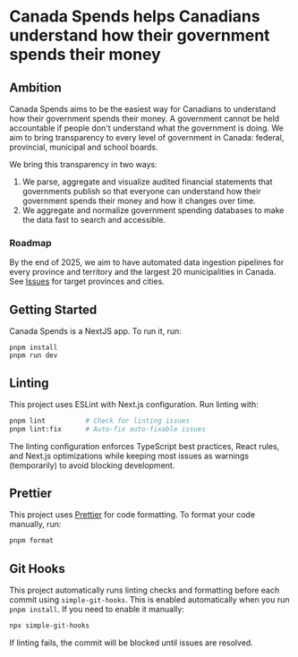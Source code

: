 # Canada Spends helps Canadians understand how their government spends their money

## Ambition

Canada Spends aims to be the easiest way for Canadians to understand how their government spends their money.
A government cannot be held accountable if people don't understand what the government is doing. We aim to
bring transparency to every level of government in Canada: federal, provincial, municipal and school boards.

We bring this transparency in two ways:

1. We parse, aggregate and visualize audited financial statements that governments publish so that everyone can
   understand how their government spends their money and how it changes over time.
2. We aggregate and normalize government spending databases to make the data fast to search and accessible.

### Roadmap

By the end of 2025, we aim to have automated data ingestion pipelines for every province and territory and the largest 20 municipalities in Canada. See [Issues](https://github.com/BuildCanada/CanadaSpends/issues?q=is%3Aissue%20state%3Aopen%20label%3A%22Public%20Accounts%22) for target provinces and cities.

## Getting Started

Canada Spends is a NextJS app. To run it, run:

```
pnpm install
pnpm run dev
```

## Linting

This project uses ESLint with Next.js configuration. Run linting with:

```bash
pnpm lint          # Check for linting issues
pnpm lint:fix      # Auto-fix auto-fixable issues
```

The linting configuration enforces TypeScript best practices, React rules, and Next.js optimizations while keeping most issues as warnings (temporarily) to avoid blocking development.

## Prettier

This project uses [Prettier](https://prettier.io/) for code formatting. To format your code manually, run:

```bash
pnpm format
```

## Git Hooks

This project automatically runs linting checks and formatting before each commit using `simple-git-hooks`. This is enabled automatically when you run `pnpm install`. If you need to enable it manually:

```bash
npx simple-git-hooks
```

If linting fails, the commit will be blocked until issues are resolved.
